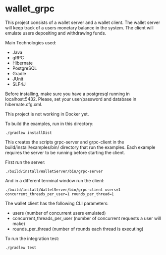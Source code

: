 # wallet_grpc

This project consists of a wallet server and a wallet client. The wallet server will keep track of a users monetary balance in the system. The client will emulate users depositing and withdrawing funds.

Main Technologies used:
* Java
* gRPC
* Hibernate
* PostgreSQL
* Gradle
* JUnit
* SLF4J

Before installing, make sure you have a postgresql running in localhost:5432. Please, set your user/password and database in hibernate.cfg.xml.

This project is not working in Docker yet. 

To build the examples, run in this directory:

	./gradlew installDist

This creates the scripts grpc-server and grpc-client in the build/install/examples/bin/ directory that run the examples. Each example requires the server to be running before starting the client.

First run the server:

	./build/install/WalletServer/bin/grpc-server

And in a different terminal window run the client:

	./build/install/WalletServer/bin/grpc-client users=1 concurrent_threads_per_user=1 rounds_per_thread=1
	
The wallet client has the following CLI parameters:
* users (number of concurrent users emulated)
* concurrent_threads_per_user (number of concurrent requests a user will make)
* rounds_per_thread (number of rounds each thread is executing)

To run the integration test:

	./gradlew test
